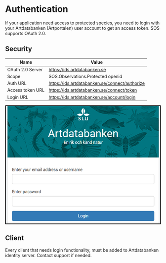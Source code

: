 ﻿# Authentication
If your application need access to protected species, you need to login with your Artdatabanken (Artportalen) user account to get an access token.
 SOS supports OAuth 2.0.

## Security

| Name 	| Value 	|
|-	|-	|
| OAuth 2.0 Server 	| https://ids.artdatabanken.se 	|
| Scope 	| SOS.Observations.Protected openid 	|
| Auth URL 	| https://ids.artdatabanken.se/connect/authorize 	|
| Access token URL 	| https://ids.artdatabanken.se/connect/token 	|
| Login URL 	| https://ids.artdatabanken.se/account/login 	|


![Login page](Images/ids-login2.png "Login page")

## Client
Every client that needs login functionality, must be added to Artdatabanken identity server. Contact support if needed.


